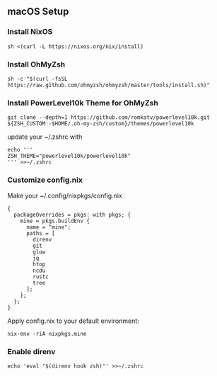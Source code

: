 ## macOS Setup

### Install NixOS
```
sh <(curl -L https://nixos.org/nix/install)
```

### Install OhMyZsh

```
sh -c "$(curl -fsSL https://raw.github.com/ohmyzsh/ohmyzsh/master/tools/install.sh)"
```

### Install PowerLevel10k Theme for OhMyZsh
```
git clone --depth=1 https://github.com/romkatv/powerlevel10k.git ${ZSH_CUSTOM:-$HOME/.oh-my-zsh/custom}/themes/powerlevel10k
```

update your ~/.zshrc with
```
echo '''
ZSH_THEME="powerlevel10k/powerlevel10k"
''' >>~/.zshrc
```

### Customize config.nix
Make your ~/.config/nixpkgs/config.nix
```
{
  packageOverrides = pkgs: with pkgs; {
    mine = pkgs.buildEnv {
      name = "mine";
      paths = [
        direnv
        git
        glow
        jq
        htop
        ncdu
        rustc
        tree
      ];
    };
  };
}
```

Apply config.nix to your default environment: 
```
nix-env -riA nixpkgs.mine
```

### Enable direnv
```
echo 'eval "$(direnv hook zsh)"' >>~/.zshrc
```

